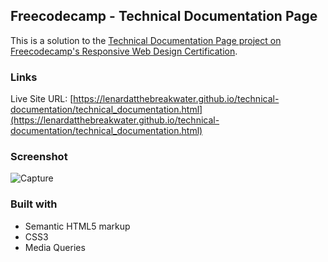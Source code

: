 ## Freecodecamp - Technical Documentation Page

This is a solution to the [Technical Documentation Page project on Freecodecamp's Responsive Web Design Certification](https://www.freecodecamp.org/learn/2022/responsive-web-design/build-a-technical-documentation-page-project/build-a-technical-documentation-page).

### Links
Live Site URL: [https://lenardatthebreakwater.github.io/technical-documentation/technical_documentation.html](https://lenardatthebreakwater.github.io/technical-documentation/technical_documentation.html)

### Screenshot
![Capture](https://github.com/lenardatthebreakwater/technical-documentation/assets/142602437/32846065-c70e-4dd6-a7ff-62fc31e55446)

### Built with
- Semantic HTML5 markup
- CSS3
- Media Queries
